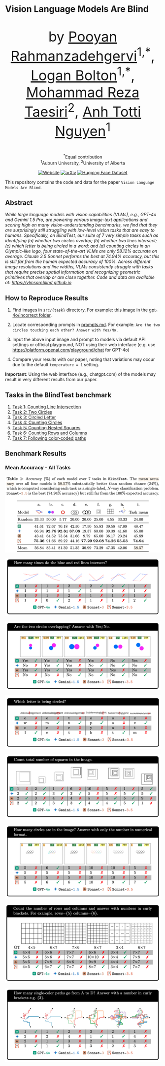 # Vision Language Models Are Blind

<div align="center">    
    <p style="font-size: 45px;"> by 
        <a href="https://pooyanrg.me">Pooyan Rahmanzadehgervi</a><sup>1,*</sup>, 
        <a href="https://loganbolton.github.io/">Logan Bolton</a><sup>1,*</sup>,
        <a href="https://taesiri.ai">Mohammad Reza Taesiri</a><sup>2</sup>, 
        <a href="https://anhnguyen.me/research/">Anh Totti Nguyen</a><sup>1</sup>
    </p>
    <p>
        <sup>*</sup>Equal contribution<br>
        <sup>1</sup>Auburn University, <sup>2</sup>University of Alberta
    </p>

    
[![Website](http://img.shields.io/badge/Website-4b44ce.svg)](https://vlmsareblind.github.io/)
[![arXiv](https://img.shields.io/badge/arXiv-2407.06581-b31b1b.svg)](https://arxiv.org/abs/2407.06581)
[![Hugging Face Dataset](https://img.shields.io/badge/%F0%9F%A4%97%20Hugging%20Face-Dataset-red)](https://huggingface.co/datasets/XAI/vlmsareblind)
    
</div>

This repository contains the code and data for the paper `Vision Language Models Are Blind`.

## Abstract

*While large language models with vision capabilities (VLMs), e.g., GPT-4o and Gemini 1.5 Pro, are powering various image-text applications and scoring high on many vision-understanding benchmarks, we find that they are surprisingly still struggling with low-level vision tasks that are easy to humans. Specifically, on BlindTest, our suite of 7 very simple tasks such as identifying (a) whether two circles overlap; (b) whether two lines intersect; (c) which letter is being circled in a word; and (d) counting circles in an Olympic-like logo, four state-of-the-art VLMs are only 58.12% accurate on average.
Claude 3.5 Sonnet performs the best at 74.94% accuracy, but this is still far from the human expected accuracy of 100%. Across different image resolutions and line widths, VLMs consistently struggle with tasks that require precise spatial information and recognizing geometric primitives that overlap or are close together. Code and data are available at: https://vlmsareblind.github.io*

## How to Reproduce Results

1. Find images in `src/{task}` directory. For example: [this image](https://github.com/anguyen8/vision-llms-are-blind/blob/main/src/TouchingCircle/images/touching-prompt/gpt-4o/incorrect/gpt_touch_pixels_1155_rotation_diagonal_1_diameter_0.14_distance_0.05.png) in the [gpt-4o/incorrect folder](https://github.com/anguyen8/vision-llms-are-blind/blob/main/src/TouchingCircle/images/touching-prompt/gpt-4o/incorrect/).

2. Locate corresponding prompts in [prompts.md](https://github.com/anguyen8/vision-llms-are-blind/blob/main/src/prompts.md). For example: `Are the two circles touching each other? Answer with Yes/No.`

3. Input the above input image and prompt to models via default API settings or official playground, NOT using their web interface (e.g. use https://platform.openai.com/playground/chat for GPT-4o)

5. Compare your results with our paper, noting that variations may occur due to the default `temperature = 1` setting.

**Important**: Using the web interface (e.g., chatgpt.com) of the models may result in very different results from our paper.

## Tasks in the BlindTest benchmark

1. [Task 1: Counting Line Intersection](./src/LineIntersection/)
1. [Task 2: Two Circles](./src/TouchingCircle/)
1. [Task 3: Circled Letter](./src/CircledWord/)
1. [Task 4: Counting Circles](./src/CountingCircles/)
1. [Task 5: Counting Nested Squares](./src/NestedSquares/)
1. [Task 6: Counting Rows and Columns](./src/CountingRowsAndColumns/)
1. [Task 7: Following color-coded paths](./src/SubwayMap/)



## Benchmark Results

### Mean Accuracy - All Tasks

![vision-llms-are-blind](./Figures/all_models_blindtest.jpg)


<!-- ### Task 1 - Counting Line Intersection

| Thickness | GPT-4o | Gemini-1.5 Pro | Sonnet 3.0 | Sonnet 3.5 |
|---------------|--------|----------------|------------|------------|
| 2             | 45.00  | 70.00          | 64.00      | 80.00      |
| 3             | 47.00  | 68.00          | 66.00      | 79.00      |
| 4             | 54.00  | 71.00          | 62.00      | 73.00      |
| **Average**   | 48.67  | 69.67          | 64.00      | **77.33**  | -->



![vision-llms-are-blind](./Figures/2Dlines-aibox.png)


<!-- ### Task 2 - Two Circles



|                | GPT-4o | Gemini-1.5 Pro | Sonnet 3.0 | Sonnet 3.5 |
|----------------|--------|----------------|------------|------------|
| Overlapping    | 71.27  | **93.30**      | 88.09      | 88.83      |
| Touching       | 74.10  | 92.26          | 80.95      | **94.49**  |
| Average        | 72.69  | **92.78**      | 84.52      | 91.66      | -->


![vision-llms-are-blind](./Figures/2Touching-aibox.png)


<!-- ### Task 3 -  Circled Letter

| Word                           | GPT-4o | Gemini-1.5 Pro | Sonnet 3.0 | Sonnet 3.5 |
|--------------------------------|--------|----------------|------------|------------|
| Acknowledgement                | 69.03  | 97.50          | 82.64      | 91.11      |
| Subdermatoglyphic              | 63.60  | 91.05          | 71.45      | 94.49      |
| tHyUiKaRbNqWeOpXcZvM           | 77.92  | 89.90          | 65.94      | 82.08      |
| **Average**                    | 70.18  | 92.81          | 73.34      | 89.22      | -->


![vision-llms-are-blind](./Figures/Redoval-aibox.png)


<!-- ### Task 4 & 5 - Counting Circles and Nested Squares

|          | GPT-4o | Gemini-1.5 Pro | Sonnet 3.0 | Sonnet 3.5     |
|----------|--------|----------------|------------|----------------|
| Squares  | 48.33  | 80.00          | 55.00      | **87.50**      |
| Circles  | 42.50  | 20.83          | 31.66      | **44.16**      |
| Pentagons| 19.16  | 9.16           | 11.66      | **75.83**      | -->


![vision-llms-are-blind](./Figures/Nested-aibox.png)

![vision-llms-are-blind](./Figures/Olympic-aibox.png)


<!-- ### Task 6 - Counting Rows and Columns


| Grid type | GPT-4o       | Gemini-1.5 Pro | Sonnet 3.0    | Sonnet 3.5      |
|-----------|--------------|----------------|---------------|-----------------|
| Blank     | 26.13        | 26.51          | 25.00         | 59.84           |
| Text      | **53.03**    | **52.27**      | **47.34**     | **88.68**       |
| Average   | 39.58        | 39.39          | 36.17         | 74.26           | -->


![vision-llms-are-blind](./Figures/Grid-aibox.png)


<!-- ### Task 7 -Following color-coded paths

| Paths  | GPT-4o           | Gemini-1.5 Pro | Sonnet 3.0     | Sonnet 3.5      |
|--------|------------------|----------------|----------------|-----------------|
| 1      | 67.50            | 85.41          | 23.75          | **95.00**       |
| 2      | 44.37            | 28.75          | 37.18          | **56.25**       |
| 3      | **36.71**        | 25.78          | 15.42          | 25.39           |
| Average| 45.89            | 40.01          | 23.78          | **50.18**       | -->


![vision-llms-are-blind](./Figures/Subway-aibox.png)
